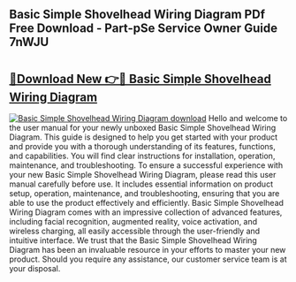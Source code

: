 ## Basic Simple Shovelhead Wiring Diagram PDf Free Download - Part-pSe Service Owner Guide 7nWJU

# <h2><a href="http://dfkj90k.blite.top/?on=Basic+Simple+Shovelhead+Wiring+Diagram">🔗Download New 👉🔴 Basic Simple Shovelhead Wiring Diagram</a></h2>

[![Basic Simple Shovelhead Wiring Diagram download](https://i.imgur.com/lujVjoI.png)](http://dfkj90k.blite.top/?on=Basic+Simple+Shovelhead+Wiring+Diagram)
Hello and welcome to the user manual for your newly unboxed Basic Simple Shovelhead Wiring Diagram. This guide is designed to help you get started with your product and provide you with a thorough understanding of its features, functions, and capabilities. You will find clear instructions for installation, operation, maintenance, and troubleshooting. To ensure a successful experience with your new Basic Simple Shovelhead Wiring Diagram, please read this user manual carefully before use. It includes essential information on product setup, operation, maintenance, and troubleshooting, ensuring that you are able to use the product effectively and efficiently. Basic Simple Shovelhead Wiring Diagram comes with an impressive collection of advanced features, including facial recognition, augmented reality, voice activation, and wireless charging, all easily accessible through the user-friendly and intuitive interface. We trust that the Basic Simple Shovelhead Wiring Diagram has been an invaluable resource in your efforts to master your new product. Should you require any assistance, our customer service team is at your disposal.

